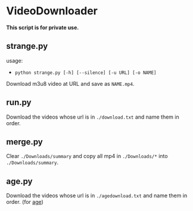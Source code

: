 # VideoDownloader

**This script is for private use.**

## strange.py

usage:

- `python strange.py [-h] [--silence] [-u URL] [-o NAME]`

Download m3u8 video at URL and save as `NAME.mp4`.

## run.py

Download the videos whose url is in `./download.txt` and name them in order.

## merge.py

Clear `./Downloads/summary` and copy all mp4 in `./Downloads/*` into `./Downloads/summary`.

## age.py

Download the videos whose url is in `./agedownload.txt` and name them in order. (for [age](https://www.agemys.cc))

